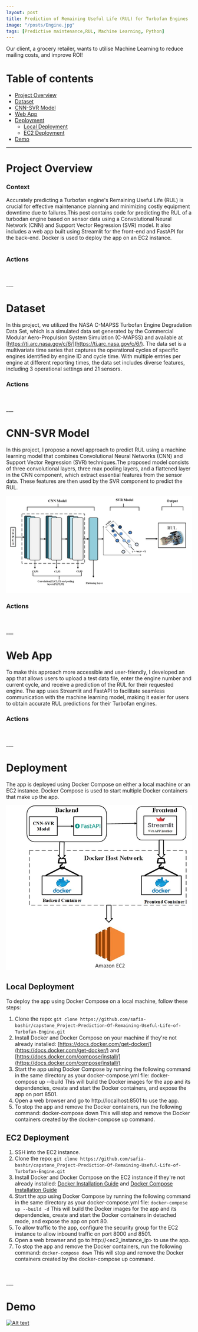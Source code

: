 ```yaml
---
layout: post
title: Prediction of Remaining Useful Life (RUL) for Turbofan Engines
image: "/posts/Engine.jpg"
tags: [Predictive maintenance,RUL, Machine Learning, Python]
---
```

Our client, a grocery retailer, wants to utilise Machine Learning to reduce mailing costs, and improve ROI!

# Table of contents


- [Project Overview](#overview-main)
- [Dataset](#dataset-main)
- [CNN-SVR Model](#cnn-svr-main)
- [Web App](#web-app-main)
- [Deployment](#deployment-main)
  - [Local Deployment](#local-deployment)
  - [EC2 Deployment](#ec2-deployment)
- [Demo](#demo-main)

___

# Project Overview  <a name="overview-main"></a>

### Context <a name="overview-context"></a>

Accurately predicting a Turbofan engine's Remaining Useful Life (RUL) is crucial for effective maintenance planning and minimizing costly equipment downtime due to failures.This post contains code for predicting the RUL of a turbodan engine based on sensor data using a Convolutional Neural Network (CNN) and Support Vector Regression (SVR) model. It also includes a web app built using Streamlit for the front-end and FastAPI for the back-end. Docker is used to deploy the app on an EC2 instance.
<br>
<br>
### Actions <a name="overview-actions"></a>
<br>
<br>
___


# Dataset <a name="dataset-main"></a>

In this project, we utilized the NASA C-MAPSS Turbofan Engine Degradation Data Set, which is a simulated data set generated by the Commercial Modular Aero-Propulsion System Simulation (C-MAPSS) and available at [https://ti.arc.nasa.gov/c/6/](https://ti.arc.nasa.gov/c/6/). The data set is a multivariate time series that captures the operational cycles of specific engines identified by engine ID and cycle time. With multiple entries per engine at different reporting times, the data set includes diverse features, including 3 operational settings and 21 sensors. <br> 
### Actions <a name="dataset-actions"></a>
<br>
<br>
___


# CNN-SVR Model <a name="cnn-svr-main"></a>

In this project, I propose a novel approach to predict RUL using a machine learning model that combines Convolutional Neural Networks (CNN) and Support Vector Regression (SVR) techniques.The proposed model consists of three convolutional layers, three max pooling layers, and a flattened layer in the CNN component, which extract essential features from the sensor data. These features are then used by the SVR component to predict the RUL.
<br>

![alt text](/img/posts/CNN_SVR.jpg "CNN_SVR")

### Actions <a name="cnn-svr-actions"></a>
<br>
<br>
___

# Web App <a name="web-app-main"></a>

To make this approach more accessible and user-friendly, I developed an app that allows users to upload a test data file, enter the engine number and current cycle, and receive a prediction of the RUL for their requested engine. The app uses Streamlit and FastAPI to facilitate seamless communication with the machine learning model, making it easier for users to obtain accurate RUL predictions for their Turbofan engines. 
<br>



### Actions <a name="web-app-actions"></a>
<br>
<br>
___


# Deployment <a name="deployment-main"></a>
The app is deployed using Docker Compose on either a local machine or an EC2 instance. Docker Compose is used to start multiple Docker containers that make up the app. 

![alt text](/img/posts/Deployment_EC2.jpg "CNN_SVR")
<br>

## Local Deployment <a name="local-deployment"></a>
To deploy the app using Docker Compose on a local machine, follow these steps:

1. Clone the repo: `git clone https://github.com/safia-bashir/capstone_Project-Prediction-Of-Remaining-Useful-Life-of-Turbofan-Engine.git`
2. Install Docker and Docker Compose on your machine if they're not already installed: [https://docs.docker.com/get-docker/](https://docs.docker.com/get-docker/) and [https://docs.docker.com/compose/install/](https://docs.docker.com/compose/install/)
3. Start the app using Docker Compose by running the following command in the same directory as your docker-compose.yml file: docker-compose up --build This will build the Docker images for the app and its dependencies, create and start the Docker containers, and expose the app on port 8501.
4. Open a web browser and go to http://localhost:8501 to use the app.
5. To stop the app and remove the Docker containers, run the following command: docker-compose down This will stop and remove the Docker containers created by the docker-compose up command.


## EC2 Deployment <a name="ec2-deployment"></a>

1. SSH into the EC2 instance.
2. Clone the repo: `git clone https://github.com/safia-bashir/capstone_Project-Prediction-Of-Remaining-Useful-Life-of-Turbofan-Engine.git`
3. Install Docker and Docker Compose on the EC2 instance if they're not already installed: [Docker Installation Guide](https://docs.docker.com/get-docker/) and [Docker Compose Installation Guide](https://docs.docker.com/compose/install/)
4. Start the app using Docker Compose by running the following command in the same directory as your docker-compose.yml file: `docker-compose up --build -d` This will build the Docker images for the app and its dependencies, create and start the Docker containers in detached mode, and expose the app on port 80.
5. To allow traffic to the app, configure the security group for the EC2 instance to allow inbound traffic on port 8000 and 8501.
6. Open a web browser and go to http://<ec2_instance_ip> to use the app.
7. To stop the app and remove the Docker containers, run the following command: `docker-compose down` This will stop and remove the Docker containers created by the docker-compose up command.

<br>
<br>
___



# Demo <a name="demo-main"></a>
[![Alt text](https://img.youtube.com/vi/05X7luF_MQc/0.jpg)](https://www.youtube.com/watch?v=05X7luF_MQc)
